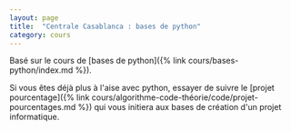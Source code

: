 ```yaml
---
layout: page
title:  "Centrale Casablanca : bases de python"
category: cours
---
```


Basé sur le cours de [bases de python]({% link cours/bases-python/index.md %}).

Si vous êtes déjà plus à l'aise avec python, essayer de suivre le [projet pourcentage]({% link cours/algorithme-code-théorie/code/projet-pourcentages.md %}) qui vous initiera aux bases de création d'un projet informatique.
